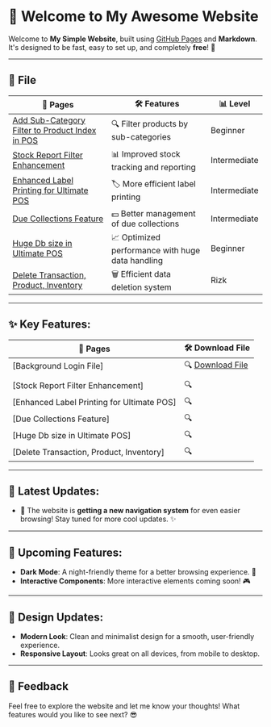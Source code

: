 # 🚀 Welcome to My Awesome Website

Welcome to **My Simple Website**, built using [GitHub Pages](https://pages.github.com/) and **Markdown**. It's designed to be fast, easy to set up, and completely **free**! 🚀

---

## 📍 File

| 📑 **Pages**                                        | 🛠 **Features**                              | 📊 **Level**                              |
|---------------------------------------------------|---------------------------------------------|---------------------------------------------|
| [Add Sub-Category Filter to Product Index in POS](1.md) | 🔍 Filter products by sub-categories        | Beginner |
| [Stock Report Filter Enhancement](2.md)           | 📊 Improved stock tracking and reporting   | Intermediate |
| [Enhanced Label Printing for Ultimate POS](3.md)  | 🏷️ More efficient label printing          | Intermediate |
| [Due Collections Feature](4.md)                   | 💵 Better management of due collections    | Intermediate |
| [Huge Db size in Ultimate POS​](5.md)                   | 📈 Optimized performance with huge data handling    | Beginner |
| [Delete Transaction, Product, Inventory](6.md)     | 🗑️ Efficient data deletion system          | Rizk | 

---

## ✨ Key Features:
| 📑 **Pages**                                        | 🛠 **Download File**                              |
|---------------------------------------------------|---------------------------------------------|
| [Background Login File] | 🔍 [Download File](https://drive.google.com/file/d/1LWjHGvmYsvEbsMq-6U64RnvT_qFaFc6w/view?usp=sharing)
        |
| [Stock Report Filter Enhancement]          | 🔍   |
| [Enhanced Label Printing for Ultimate POS]  | 🔍        |
| [Due Collections Feature]                | 🔍   |
| [Huge Db size in Ultimate POS​]                  | 🔍    |
| [Delete Transaction, Product, Inventory]     | 🔍        |

---

## 📰 Latest Updates:

- 🚀 The website is **getting a new navigation system** for even easier browsing! Stay tuned for more cool updates. ✨

---

## 🌟 Upcoming Features:
- **Dark Mode**: A night-friendly theme for a better browsing experience. 🌙
- **Interactive Components**: More interactive elements coming soon! 🎮

---

## 🎨 Design Updates:
- **Modern Look**: Clean and minimalist design for a smooth, user-friendly experience.
- **Responsive Layout**: Looks great on all devices, from mobile to desktop.

---

## 💬 Feedback

Feel free to explore the website and let me know your thoughts! What features would you like to see next? 😎
